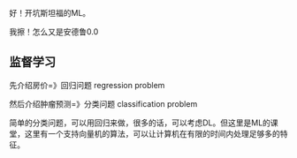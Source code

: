 好！开坑斯坦福的ML。

我擦！怎么又是安德鲁0.0

## 监督学习

先介绍房价=》回归问题 regression problem

然后介绍肿瘤预测=》分类问题 classification problem

简单的分类问题，可以用回归来做，很多的话，可以考虑DL。但这里是ML的课堂，这里有一个支持向量机的算法，可以让计算机在有限的时间内处理足够多的特征。

